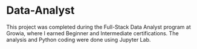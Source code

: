 # Data-Analyst
This project was completed during the Full-Stack Data Analyst program at Growia, where I earned Beginner and Intermediate certifications. The analysis and Python coding were done using Jupyter Lab.
